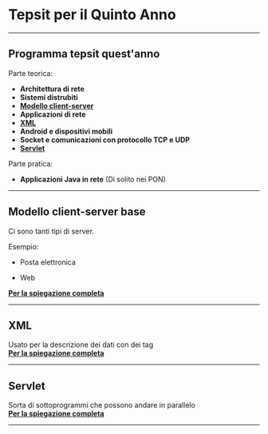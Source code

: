# Tepsit per il Quinto Anno

---

## Programma tepsit quest'anno

Parte teorica:

- **Architettura di rete**
- **Sistemi distrubiti**
- [**Modello client-server**](./Tepsit5A.md#modello-client-server-base)
- **Applicazioni di rete**
- [**XML**](./Tepsit5A.md#xml)
- **Android e dispositivi mobili**
- **Socket e comunicazioni con protocollo TCP e UDP**
- [**Servlet**](./Tepsit5A.md#servlet)

Parte pratica:

- **Applicazioni Java in rete** (Di solito nei PON)

---

## Modello client-server base

Ci sono tanti tipi di server.

Esempio:

- Posta elettronica

- Web

[**Per la spiegazione completa**](./Client-server.md)

---

## XML

Usato per la descrizione dei dati con dei tag <br>
[**Per la spiegazione completa**](./XML.md)

---

## Servlet

Sorta di sottoprogrammi che possono andare in parallelo <br>
[**Per la spiegazione completa**](./Servelet.md)

---
